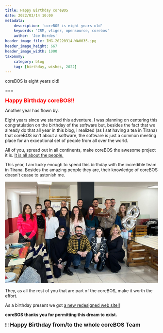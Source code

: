 ```yaml
---
title: Happy Birthday coreBOS
date: 2022/03/14 10:00
metadata:
    description: 'coreBOS is eight years old'
    keywords: 'CRM, vtiger, opensource, corebos'
    author: 'Joe Bordes'
header_image_file: IMG-20220314-WA0035.jpg
header_image_height: 667
header_image_width: 1000
taxonomy:
    category: blog
    tag: [birthday, wishes, 2022]
---
```


coreBOS is eight years old!

===

**<span style="font-size:large;color:red;">Happy Birthday coreBOS!!</span>**

Another year has flown by.

Eight years since we started this adventure. I was planning on centering this congratulation on the birthday of the software but, besides the fact that we already do that all year in this blog, I realized (as I sat having a tea in Tirana) that coreBOS isn't about a software, the software is just a common meeting place for an exceptional set of people from all over the world.

All of you, spread out in all continents, make coreBOS the awesome project it is. [It is all about the people.](https://youtu.be/12LnxlmofAU)

This year, I am lucky enough to spend this birthday with the incredible team in Tirana. Besides the amazing people they are, their knowledge of coreBOS doesn't cease to astonish me.

![Team Tirana](IMG-20220314-WA0012.jpg)

They, as all the rest of you that are part of the coreBOS, make it worth the effort.

As a birthday present we got [a new redesigned web site!!](https://corebos.com)

**coreBOS thanks you for permitting this dream to exist.**

 !!! **<span style="font-size:large">Happy Birthday from/to the whole coreBOS Team</span>**
